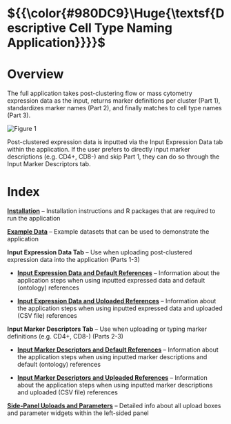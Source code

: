 
# ${{\color{#980DC9}\Huge{\textsf{Descriptive Cell Type Naming Application}}}}\$ 

# Overview
The full application takes post-clustering flow or mass cytometry expression data as the input, returns marker definitions per cluster (Part 1), standardizes marker names (Part 2), and finally matches to cell type names (Part 3). 

![Figure 1](https://github.com/user-attachments/assets/fd6ec134-f358-43cd-b891-cce9790c5bf2)


Post-clustered expression data is inputted via the Input Expression Data tab within the application. If the user prefers to directly input marker descriptions (e.g. CD4+, CD8-) and skip Part 1, they can do so through the Input Marker Descriptors tab.



# Index
**[Installation]([Installation)** – Installation instructions and R packages that are required to run the application  

**[Example Data]()** – Example datasets that can be used to demonstrate the application   

**Input Expression Data Tab** – Use when uploading post-clustered expression data into the application (Parts 1-3)  

* **[Input Expression Data and Default References]()** – Information about the application steps when using inputted expressed data and default (ontology) references
  
* **[Input Expression Data and Uploaded References]()** – Information about the application steps when using inputted expressed data and uploaded (CSV file) references
  
**Input Marker Descriptors Tab** – Use when uploading or typing marker definitions (e.g. CD4+, CD8-) (Parts 2-3)  

* **[Input Marker Descriptors and Default References]()** – Information about the application steps when using inputted marker descriptions and default (ontology) references  

* **[Input Marker Descriptors and Uploaded References]()** – Information about the application steps when using inputted marker descriptions and uploaded (CSV file) references  

**[Side-Panel Uploads and Parameters]()** – Detailed info about all upload boxes and parameter widgets within the left-sided panel  

